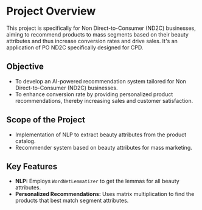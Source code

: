 # Project Overview  
This project is specifically for Non Direct-to-Consumer (ND2C) businesses, aiming to recommend products to mass segments based on their beauty attributes and thus increase conversion rates and drive sales. It's an application of PO ND2C specifically designed for CPD.  

## Objective  

- To develop an AI-powered recommendation system tailored for Non Direct-to-Consumer (ND2C) businesses.  
- To enhance conversion rate by providing personalized product recommendations, thereby increasing sales and customer satisfaction.  

## Scope of the Project  

- Implementation of NLP to extract beauty attributes from the product catalog.  
- Recommender system based on beauty attributes for mass marketing.  

## Key Features  

- **NLP:** Employs `WordNetLemmatizer` to get the lemmas for all beauty attributes.  
- **Personalized Recommendations:** Uses matrix multiplication to find the products that best match segment attributes.  
